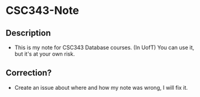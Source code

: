 # CSC343-Note

## Description
- This is my note for CSC343 Database courses. (In UofT) You can use it, but it's at your own risk.

## Correction?
- Create an issue about where and how my note was wrong, I will fix it.
